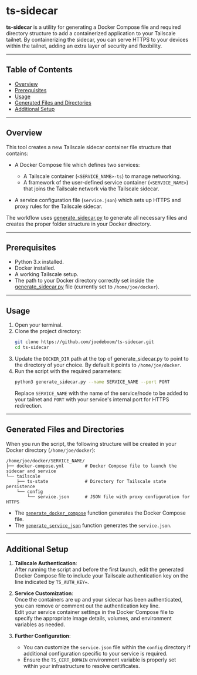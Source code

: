 # ts-sidecar

**ts-sidecar** is a utility for generating a Docker Compose file and required directory structure to add a containerized application to your Tailscale tailnet. By containerizing the sidecar, you can serve HTTPS to your devices within the tailnet, adding an extra layer of security and flexibility.

---

## Table of Contents

- [Overview](#overview)
- [Prerequisites](#prerequisites)
- [Usage](#usage)
- [Generated Files and Directories](#generated-files-and-directories)
- [Additional Setup](#additional-setup)

---

## Overview

This tool creates a new Tailscale sidecar container file structure that contains:

- A Docker Compose file which defines two services:
  - A Tailscale container (`<SERVICE_NAME>-ts`) to manage networking.
  - A framework of the user-defined service container (`<SERVICE_NAME>`) that joins the Tailscale network via the Tailscale sidecar.
  
- A service configuration file (`service.json`) which sets up HTTPS and proxy rules for the Tailscale sidecar.

The workflow uses [generate_sidecar.py](generate_sidecar.py) to generate all necessary files and creates the proper folder structure in your Docker directory.

---

## Prerequisites

- Python 3.x installed.
- Docker installed.
- A working Tailscale setup.
- The path to your Docker directory correctly set inside the [generate_sidecar.py](generate_sidecar.py) file (currently set to `/home/joe/docker`).

---

## Usage

1. Open your terminal.
2. Clone the project directory:
    ```sh
    git clone https://github.com/joedeboom/ts-sidecar.git
    cd ts-sidecar
    ```
3. Update the `DOCKER_DIR` path at the top of generate_sidecar.py to point to the directory of your choice. By default it points to `/home/joe/docker`.
3. Run the script with the required parameters:
    ```sh
    python3 generate_sidecar.py --name SERVICE_NAME --port PORT
    ```
   Replace `SERVICE_NAME` with the name of the service/node to be added to your tailnet and `PORT` with your service's internal port for HTTPS redirection.

---

## Generated Files and Directories

When you run the script, the following structure will be created in your Docker directory (`/home/joe/docker`):

```
/home/joe/docker/SERVICE_NAME/
├── docker-compose.yml        # Docker Compose file to launch the sidecar and service
└── tailscale
    ├── ts-state              # Directory for Tailscale state persistence
    └── config
        └── service.json      # JSON file with proxy configuration for HTTPS
```

- The [`generate_docker_compose`](generate_sidecar.py#L8) function generates the Docker Compose file.
- The [`generate_service_json`](generate_sidecar.py#L50) function generates the `service.json`.

---

## Additional Setup

1. **Tailscale Authentication**:  
   After running the script and before the first launch, edit the generated Docker Compose file to include your Tailscale authentication key on the line indicated by `TS_AUTH_KEY=`.
   
2. **Service Customization**:  
   Once the containers are up and your sidecar has been authenticated, you can remove or comment out the authentication key line.  
   Edit your service container settings in the Docker Compose file to specify the appropriate image details, volumes, and environment variables as needed.

3. **Further Configuration**:
   - You can customize the `service.json` file within the `config` directory if additional configuration specific to your service is required.
   - Ensure the `TS_CERT_DOMAIN` environment variable is properly set within your infrastructure to resolve certificates.